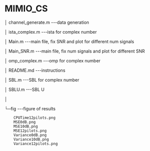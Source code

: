 # MIMIO_CS

│  channel_generate.m     ---data generation

│  ista_complex.m         ---ista for complex number

│  Main.m                 ---main file, fix SNR and plot for different num signals

│  Main_SNR.m             ---main file, fix num signals and plot for different SNR

│  omp_complex.m          ---omp for complex number

│  README.md              ---instructions

│  SBL.m                  ---SBL for complex number

│  SBLU.m                 ---SBL U

│  

└─fig                     ---figure of results

        CPUTime12pilots.png
        MSE0dB.png
        MSE10dB.png
        MSE12pilots.png
        Variance0dB.png
        Variance10dB.png
        Variance12pilots.png
